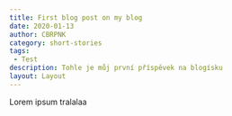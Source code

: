 ```yaml
---
title: First blog post on my blog
date: 2020-01-13
author: CBRPNK
category: short-stories
tags:
 - Test
description: Tohle je můj první příspěvek na blogísku
layout: Layout
---
```


Lorem ipsum tralalaa
